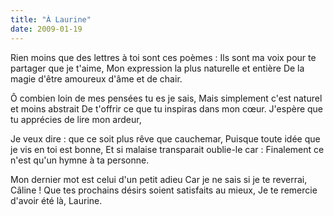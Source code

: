 ```yaml
---
title: "À Laurine"
date: 2009-01-19
---
```


Rien moins que des lettres à toi sont ces poèmes :
Ils sont ma voix pour te partager que je t'aime,
Mon expression la plus naturelle et entière
De la magie d'être amoureux d'âme et de chair.

Ô combien loin de mes pensées tu es je sais,
Mais simplement c'est naturel et moins abstrait
De t'offrir ce que tu inspiras dans mon cœur.
J'espère que tu apprécies de lire mon ardeur,

Je veux dire : que ce soit plus rêve que cauchemar,
Puisque toute idée que je vis en toi est bonne,
Et si malaise transparait oublie-le car :
Finalement ce n'est qu'un hymne à ta personne.

Mon dernier mot est celui d'un petit adieu
Car je ne sais si je te reverrai, Câline !
Que tes prochains désirs soient satisfaits au mieux,
Je te remercie d'avoir été là, Laurine.

